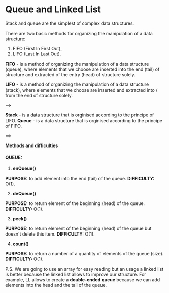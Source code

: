 # Queue and Linked List

Stack and queue are the simplest of complex data structures.

There are two basic methods for organizing the manipulation of a data structure:
1) FIFO (First In First Out),
2) LIFO (Last In Last Out).

**FIFO** - is a method of organizing the manipulation of a data structure (queue), where elements that we choose are inserted into the end (tail) of structure and extracted of the entry (head) of structure solely.

**LIFO** - is a method of organizing the manipulation of a data structure (stack), where elements that we choose are inserted and extracted into / from the end of structure solely.

==>

**Stack** - is a data structure that is orginised according to the principe of LIFO.
**Queue** - is a data structure that is orginised according to the principe of FIFO.

==>

**Methods and difficulties**

#### QUEUE:

1) **enQueue()**

**PURPOSE:** to add element into the end (tail) of the queue.
**DIFFICULTY:** O(1).

2) **deQueue()**

**PURPOSE:** to return element of the beginning (head) of the queue.
**DIFFICULTY:** O(1).

3) **peek()**

**PURPOSE:** to return element of the beginning (head) of the queue but doesn't delete this item.
**DIFFICULTY:** O(1).

4) **count()**

**PURPOSE:** to return a number of a quantity of elements of the queue (size).
**DIFFICULTY:** O(1).

P.S. We are going to use an array for easy reading but an usage a linked list is better because the linked list allows to improve our structure. For example, LL allows to create a **double-ended queue** because we can add elements into the head and the tail of the queue.